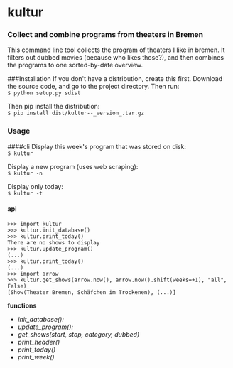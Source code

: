 # kultur
### Collect and combine programs from theaters in Bremen
This command line tool collects the program of theaters I like in bremen. It filters out dubbed movies (because who likes those?), and then combines the programs to one sorted-by-date overview. 


###Installation
If you don't have a distribution, create this first. Download the source code, and go to the project directory. Then run:   
`$ python setup.py sdist`
  
Then pip install the distribution:  
`$ pip install dist/kultur--_version_.tar.gz`

### Usage 
####cli
Display this week's program that was stored on disk:    
`$ kultur`  
  
Display a new program (uses web scraping):  
`$ kultur -n`

Display only today:  
`$ kultur -t`

#### api
```
>>> import kultur
>>> kultur.init_database()
>>> kultur.print_today()
There are no shows to display
>>> kultur.update_program()
(...)
>>> kultur.print_today()
(...)
>>> import arrow
>>> kultur.get_shows(arrow.now(), arrow.now().shift(weeks=+1), "all", False)
[Show(Theater Bremen, Schäfchen im Trockenen), (...)]
```

**functions**  

* _init_database():_  
* _update_program():_   
* _get_shows(start, stop, category, dubbed)_  
* _print_header()_
* _print_today()_  
* _print_week()_  
